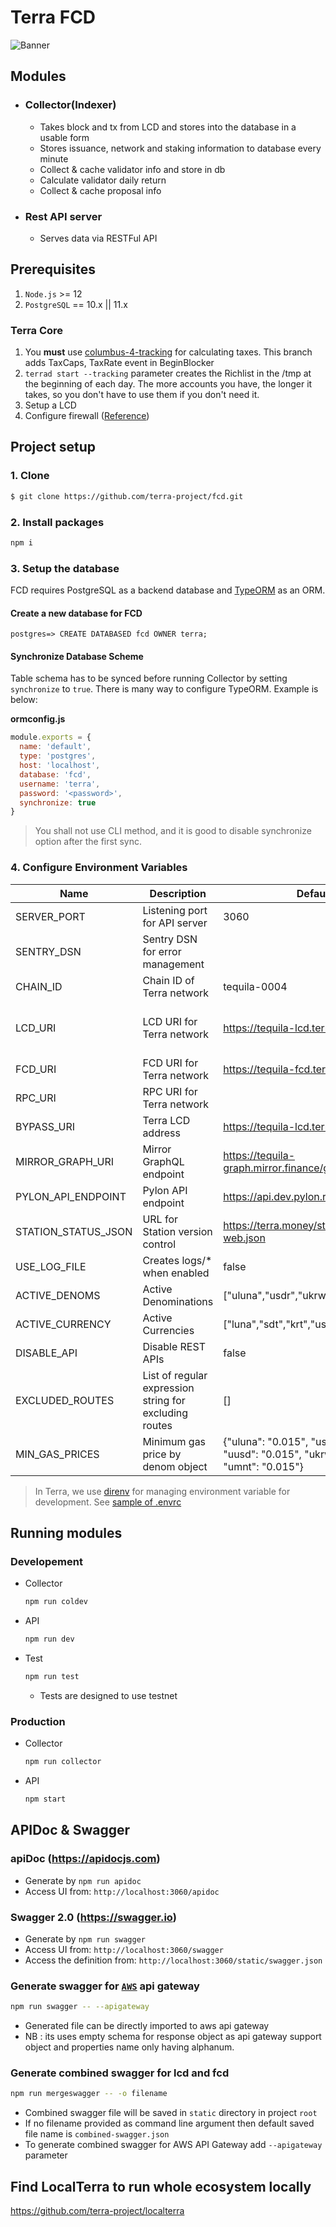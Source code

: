 # Terra FCD

![Banner](banner.png)

## Modules

- ### Collector(Indexer)
  - Takes block and tx from LCD and stores into the database in a usable form
  - Stores issuance, network and staking information to database every minute
  - Collect & cache validator info and store in db
  - Calculate validator daily return
  - Collect & cache proposal info
- ### Rest API server
  - Serves data via RESTFul API

## Prerequisites

1. `Node.js` >= 12
1. `PostgreSQL` == 10.x || 11.x

### Terra Core

1. You **must** use [columbus-4-tracking](https://github.com/terra-project/core/tree/columbus-4-tracking) for calculating taxes. This branch adds TaxCaps, TaxRate event in BeginBlocker
1. `terrad start --tracking` parameter creates the Richlist in the /tmp at the beginning of each day. The more accounts you have, the longer it takes, so you don't have to use them if you don't need it.
1. Setup a LCD
1. Configure firewall ([Reference](https://docs.terra.money/node/installation.html#firewall-configuration))

## Project setup

### 1. Clone

```bash
$ git clone https://github.com/terra-project/fcd.git
```

### 2. Install packages

```bash
npm i
```

### 3. Setup the database

FCD requires PostgreSQL as a backend database and [TypeORM](https://github.com/typeorm/typeorm) as an ORM.

#### Create a new database for FCD

```psql
postgres=> CREATE DATABASED fcd OWNER terra;
```

#### Synchronize Database Scheme

Table schema has to be synced before running Collector by setting `synchronize` to `true`. There is many way to configure TypeORM. Example is below:

**ormconfig.js**

```javascript
module.exports = {
  name: 'default',
  type: 'postgres',
  host: 'localhost',
  database: 'fcd',
  username: 'terra',
  password: '<password>',
  synchronize: true
}
```

> You shall not use CLI method, and it is good to disable synchronize option after the first sync.

### 4. Configure Environment Variables

| Name                   | Description                                            | Default                                                                                | Module(s)                          |
| ---------------------- | ------------------------------------------------------ | -------------------------------------------------------------------------------------- | ---------------------------------- |
| SERVER_PORT            | Listening port for API server                          | 3060                                                                                   | API                                |
| SENTRY_DSN             | Sentry DSN for error management                        |                                                                                        | All                                |
| CHAIN_ID               | Chain ID of Terra network                              | tequila-0004                                                                           | API, Collector                     |
| LCD_URI                | LCD URI for Terra network                              | https://tequila-lcd.terra.dev                                                          | API, Collector, Validator Scrapper |
| FCD_URI                | FCD URI for Terra network                              | https://tequila-fcd.terra.dev                                                          | Collector                          |
| RPC_URI                | RPC URI for Terra network                              | <required>                                                                             | API, Collector                     |
| BYPASS_URI             | Terra LCD address                                      | https://tequila-lcd.terra.dev                                                          | API                                |
| MIRROR_GRAPH_URI       | Mirror GraphQL endpoint                                | https://tequila-graph.mirror.finance/graphql                                           | API                                |
| PYLON_API_ENDPOINT     | Pylon API endpoint                                     | https://api.dev.pylon.rocks/api                                                        | API                                |
| STATION_STATUS_JSON    | URL for Station version control                        | https://terra.money/station/version-web.json                                           | API                                |
| USE_LOG_FILE           | Creates logs/\* when enabled                           | false                                                                                  | All                                |
| ACTIVE_DENOMS          | Active Denominations                                   | ["uluna","usdr","ukrw","uusd","umnt"]                                                  | API                                |
| ACTIVE_CURRENCY        | Active Currencies                                      | ["luna","sdt","krt","ust","mnt"]                                                       | API                                |
| DISABLE_API            | Disable REST APIs                                      | false                                                                                  | API                                |
| EXCLUDED_ROUTES        | List of regular expression string for excluding routes | []                                                                                     | API                                |
| MIN_GAS_PRICES         | Minimum gas price by denom object                      | {"uluna": "0.015", "usdr": "0.015", "uusd": "0.015", "ukrw": "0.015", "umnt": "0.015"} | API                                |

> In Terra, we use [direnv](https://direnv.net) for managing environment variable for development. See [sample of .envrc](.envrc_sample)

## Running modules

### Developement

- Collector
  ```bash
  npm run coldev
  ```
- API
  ```bash
  npm run dev
  ```
- Test
  ```bash
  npm run test
  ```
  - Tests are designed to use testnet

### Production

- Collector
  ```bash
  npm run collector
  ```
- API
  ```bash
  npm start
  ```

## APIDoc & Swagger

### apiDoc (https://apidocjs.com)

- Generate by `npm run apidoc`
- Access UI from: `http://localhost:3060/apidoc`

### Swagger 2.0 (https://swagger.io)

- Generate by `npm run swagger`
- Access UI from: `http://localhost:3060/swagger`
- Access the definition from: `http://localhost:3060/static/swagger.json`

### Generate swagger for [`AWS`](https://aws.amazon.com/api-gateway/) api gateway

```sh
npm run swagger -- --apigateway
```

- Generated file can be directly imported to aws api gateway
- NB : its uses empty schema for response object as api gateway support object and properties name only having alphanum.

### Generate combined swagger for lcd and fcd

```sh
npm run mergeswagger -- -o filename
```

- Combined swagger file will be saved in `static` directory in project `root`
- If no filename provided as command line argument then default saved file name is `combined-swagger.json`
- To generate combined swagger for AWS API Gateway add `--apigateway` parameter

## Find LocalTerra to run whole ecosystem locally

https://github.com/terra-project/localterra
